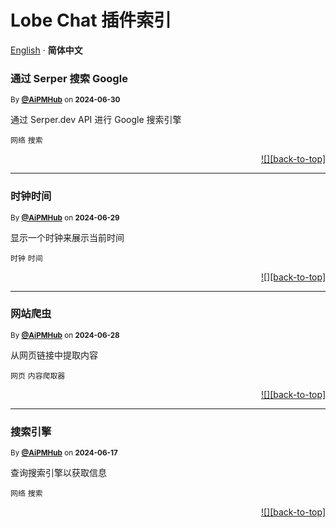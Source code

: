 <h1>Lobe Chat 插件索引</h1>

[English](./README.md) · **简体中文**<!-- AWESOME PLUGINS --> 

### 通过 Serper 搜索 Google

<sup>By **[@AiPMHub](https://www.theforage.cn/career)** on **2024-06-30**</sup>

通过 Serper.dev API 进行 Google 搜索引擎

`网络` `搜索`

<div align="right">

[![][back-to-top]](#readme-top)

</div>

---

### 时钟时间

<sup>By **[@AiPMHub](https://github.com/aipmhub/chat-plugin-clock-time)** on **2024-06-29**</sup>

显示一个时钟来展示当前时间

`时钟` `时间`

<div align="right">

[![][back-to-top]](#readme-top)

</div>

---

### 网站爬虫

<sup>By **[@AiPMHub](https://github.com/aipmhub/chat-plugin-web-crawler)** on **2024-06-28**</sup>

从网页链接中提取内容

`网页` `内容爬取器`

<div align="right">

[![][back-to-top]](#readme-top)

</div>

---

### 搜索引擎

<sup>By **[@AiPMHub](https://github.com/aipmhub/chat-plugin-search-engine)** on **2024-06-17**</sup>

查询搜索引擎以获取信息

`网络` `搜索`

<div align="right">

[![][back-to-top]](#readme-top)

</div>

 